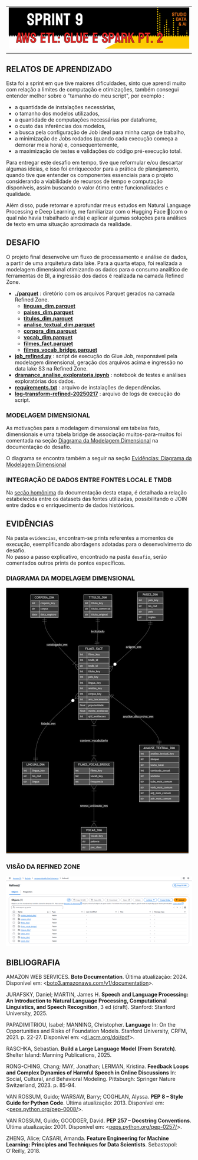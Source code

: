 #

||
|---|
|![Banner](/assets/banner-sprint9.png)|
||

## RELATOS DE APRENDIZADO

Esta foi a sprint em que tive maiores dificuldades, sinto que aprendi muito com relação a limites de computação e otimizações, também consegui entender melhor sobre o "tamanho do meu script", por exemplo :

- a quantidade de instalações necessárias,
- o tamanho dos modelos utilizados,
- a quantidade de computações necessárias por dataframe,
- o custo das inferências dos modelos,
- a busca pela configuração de Job ideal para minha carga de trabalho,
- a minimização de Jobs rodados (quando cada execução começa a demorar meia hora) e, consequentemente,
- a maximização de testes e validações do código pré-execução total.

Para entregar este desafio em tempo, tive que reformular e/ou descartar algumas ideias, e isso foi enriquecedor para a prática de planejamento, quando tive que entender os componentes essenciais para o projeto considerando a viabilidade de recursos de tempo e computação disponíveis, assim buscando o valor ótimo entre funcionalidades e qualidade.

Além disso, pude retomar e aprofundar meus estudos em Natural Language Processing e Deep Learning, me familiarizar com o Hugging Face 🤗(com o qual não havia trabalhado ainda) e aplicar algumas soluções para análises de texto em uma situação aproximada da realidade.

## DESAFIO

O projeto final desenvolve um fluxo de processamento e análise de dados, a partir de uma arquitetura data lake. Para a quarta etapa, foi realizada a modelagem dimensional otimizando os dados para o consumo analítico de ferramentas de BI, a ingressão dos dados é realizada na camada Refined Zone.

- [**./parquet**](./desafio/parquet/) : diretório com os arquivos Parquet gerados na camada Refined Zone.
  - [**linguas_dim.parquet**](./desafio/parquet/linguas_dim.parquet)
  - [**paises_dim.parquet**](./desafio/parquet/paises_dim.parquet)
  - [**titulos_dim.parquet**](./desafio/parquet/titulos_dim.parquet)
  - [**analise_textual_dim.parquet**](./desafio/parquet/analise_textual_dim.parquet)
  - [**corpora_dim.parquet**](./desafio/parquet/corpora_dim.parquet)
  - [**vocab_dim.parquet**](./desafio/parquet/vocab_dim.parquet)
  - [**filmes_fact.parquet**](./desafio/parquet/filmes_fact.parquet)
  - [**filmes_vocab_bridge.parquet**](./desafio/parquet/filmes_vocab_bridge.parquet)
- [**job_refined.py**](./desafio/job_refined.py) : script de execução do Glue Job, responsável pela modelagem dimensional, geração dos arquivos acima e ingressão no data lake S3 na Refined Zone.
- [**dramance_analise_exploratoria.ipynb**](./desafio/dramance_analise_exploratoria.ipynb) : notebook de testes e análises exploratórias dos dados.
- [**requirements.txt**](./desafio/requirements.txt) : arquivo de instalações de dependências.
- [**log-transform-refined-20250217**](./desafio/log-transform-refined-20250217) : arquivo de logs de execução do script.

### MODELAGEM DIMENSIONAL

As motivações para a modelagem dimensional em tabelas fato, dimensionais e uma tabela bridge de associação muitos-para-muitos foi comentada na seção [Diagrama da Modelagem Dimensional](./desafio/README.md/#diagrama-da-modelagem-dimensional) na documentação do desafio.

O diagrama se encontra também a seguir na seção [Evidências: Diagrama da Modelagem Dimensional](#diagrama-da-modelagem-dimensional)

### INTEGRAÇÃO DE DADOS ENTRE FONTES LOCAL E TMDB

Na [seção homônima](./desafio/README.md/#integração-de-dados-entre-fontes-local-e-tmdb) da documentação desta etapa, é detalhada a relação estabelecida entre os datasets das fontes utilizadas, possibilitando o JOIN entre dados e o enriquecimento de dados históricos.

## EVIDÊNCIAS

Na pasta `evidencias`, encontram-se prints referentes a momentos de execução, exemplificando abordagens adotadas para o desenvolvimento do desafio.  
No passo a passo explicativo, encontrado na pasta `desafio`, serão comentados outros prints de pontos específicos.

### DIAGRAMA DA MODELAGEM DIMENSIONAL

![Diagrama Modelagem Dimensional](./evidencias/39-diagrama-modelagem-dimensional.png)

### VISÃO DA REFINED ZONE

![Refined Zone](./evidencias/35-bucket-refined-zone.png)

## BIBLIOGRAFIA

AMAZON WEB SERVICES. **Boto Documentation**. Última atualização: 2024. Disponível em: <[boto3.amazonaws.com/v1/documentation](https://boto3.amazonaws.com/v1/documentation/api/latest/index.html)>.

JURAFSKY, Daniel; MARTIN, James H. **Speech and Language Processing: An Introduction to Natural Language Processing, Computational Linguistics, and Speech Recognition**, 3 ed (draft). Stanford: Stanford University, 2025.

PAPADIMITRIOU, Isabel; MANNING, Christopher. **Language** In: On the Opportunities and Risks of Foundation Models. Stanford University, CRFM, 2021. p. 22-27. Disponível em: <[dl.acm.org/doi/pdf](https://dl.acm.org/doi/pdf/10.1145/1327452)>.

RASCHKA, Sebastian. **Build a Large Language Model (From Scratch)**. Shelter Island: Manning Publications, 2025.

RONG-CHING, Chang; MAY, Jonathan; LERMAN, Kristina. **Feedback Loops and Complex Dynamics of Harmful Speech in Online Discussions** In: Social, Cultural,
and Behavioral Modeling. Pittsburgh: Springer Nature Switzerland, 2023. p. 85-94.

VAN ROSSUM, Guido; WARSAW, Barry; COGHLAN, Alyssa. **PEP 8 – Style Guide for Python Code**. Última atualização: 2013. Disponível em: <[peps.python.org/pep-0008/](https://peps.python.org/pep-0008/)>.  

VAN ROSSUM, Guido; GOODGER, David. **PEP 257 – Docstring Conventions**. Última atualização: 2001. Disponível em: <[peps.python.org/pep-0257/](https://peps.python.org/pep-0257/)>.

ZHENG, Alice; CASARI, Amanda. **Feature Engineering for Machine Learning: Principles and Techniques for Data Scientists**. Sebastopol: O'Reilly, 2018.
